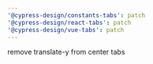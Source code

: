 ```yaml
---
'@cypress-design/constants-tabs': patch
'@cypress-design/react-tabs': patch
'@cypress-design/vue-tabs': patch
---
```


remove translate-y from center tabs
